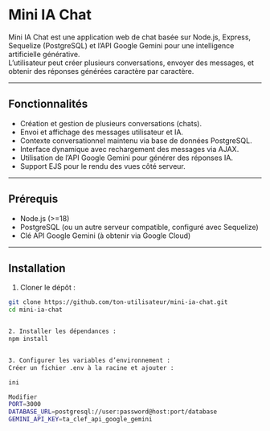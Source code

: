 # Mini IA Chat

Mini IA Chat est une application web de chat basée sur Node.js, Express, Sequelize (PostgreSQL) et l’API Google Gemini pour une intelligence artificielle générative.  
L’utilisateur peut créer plusieurs conversations, envoyer des messages, et obtenir des réponses générées caractère par caractère.

---

## Fonctionnalités

- Création et gestion de plusieurs conversations (chats).
- Envoi et affichage des messages utilisateur et IA.
- Contexte conversationnel maintenu via base de données PostgreSQL.
- Interface dynamique avec rechargement des messages via AJAX.
- Utilisation de l’API Google Gemini pour générer des réponses IA.
- Support EJS pour le rendu des vues côté serveur.

---

## Prérequis

- Node.js (>=18)
- PostgreSQL (ou un autre serveur compatible, configuré avec Sequelize)
- Clé API Google Gemini (à obtenir via Google Cloud)

---

## Installation

1. Cloner le dépôt :

```bash
git clone https://github.com/ton-utilisateur/mini-ia-chat.git
cd mini-ia-chat


2. Installer les dépendances :
npm install


3. Configurer les variables d’environnement :
Créer un fichier .env à la racine et ajouter :

ini

Modifier
PORT=3000
DATABASE_URL=postgresql://user:password@host:port/database
GEMINI_API_KEY=ta_clef_api_google_gemini